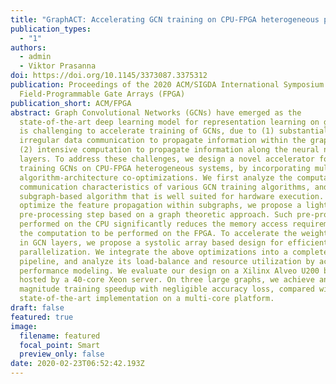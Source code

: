 ```yaml
---
title: "GraphACT: Accelerating GCN training on CPU-FPGA heterogeneous platforms"
publication_types:
  - "1"
authors:
  - admin
  - Viktor Prasanna
doi: https://doi.org/10.1145/3373087.3375312
publication: Proceedings of the 2020 ACM/SIGDA International Symposium on
  Field-Programmable Gate Arrays (FPGA)
publication_short: ACM/FPGA
abstract: Graph Convolutional Networks (GCNs) have emerged as the
  state-of-the-art deep learning model for representation learning on graphs. It
  is challenging to accelerate training of GCNs, due to (1) substantial and
  irregular data communication to propagate information within the graph, and
  (2) intensive computation to propagate information along the neural network
  layers. To address these challenges, we design a novel accelerator for
  training GCNs on CPU-FPGA heterogeneous systems, by incorporating multiple
  algorithm-architecture co-optimizations. We first analyze the computation and
  communication characteristics of various GCN training algorithms, and select a
  subgraph-based algorithm that is well suited for hardware execution. To
  optimize the feature propagation within subgraphs, we propose a lightweight
  pre-processing step based on a graph theoretic approach. Such pre-processing
  performed on the CPU significantly reduces the memory access requirements and
  the computation to be performed on the FPGA. To accelerate the weight update
  in GCN layers, we propose a systolic array based design for efficient
  parallelization. We integrate the above optimizations into a complete hardware
  pipeline, and analyze its load-balance and resource utilization by accurate
  performance modeling. We evaluate our design on a Xilinx Alveo U200 board
  hosted by a 40-core Xeon server. On three large graphs, we achieve an order of
  magnitude training speedup with negligible accuracy loss, compared with
  state-of-the-art implementation on a multi-core platform.
draft: false
featured: true
image:
  filename: featured
  focal_point: Smart
  preview_only: false
date: 2020-02-23T06:52:42.193Z
---
```

